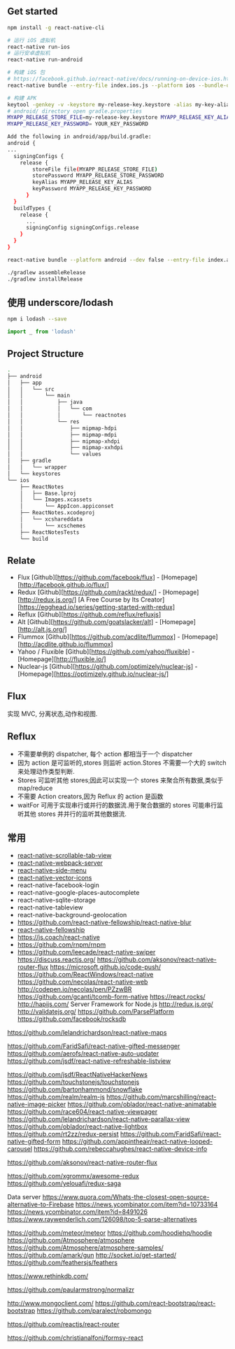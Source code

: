 
## Get started
```bash
npm install -g react-native-cli

# 运行 iOS 虚拟机
react-native run-ios
# 运行安卓虚拟机
react-native run-android

# 构建 iOS 包
# https://facebook.github.io/react-native/docs/running-on-device-ios.html#using-offline-bundle
react-native bundle --entry-file index.ios.js --platform ios --bundle-output ios/main.jsbundle

# 构建 APK
keytool -genkey -v -keystore my-release-key.keystore -alias my-key-alias -keyalg RSA -keysize 2048 -validity 10000
# android/ directory open gradle.properties
MYAPP_RELEASE_STORE_FILE=my-release-key.keystore MYAPP_RELEASE_KEY_ALIAS=my-key-alias MYAPP_RELEASE_STORE_PASSWORD=YOUR_KEY_PASSWORD
MYAPP_RELEASE_KEY_PASSWORD= YOUR_KEY_PASSWORD

Add the following in android/app/build.gradle:
android {
...
  signingConfigs {
    release {
        storeFile file(MYAPP_RELEASE_STORE_FILE)
        storePassword MYAPP_RELEASE_STORE_PASSWORD
        keyAlias MYAPP_RELEASE_KEY_ALIAS
        keyPassword MYAPP_RELEASE_KEY_PASSWORD
      }
  }
  buildTypes {
    release {
      ...
      signingConfig signingConfigs.release
    }
  }
}

react-native bundle --platform android --dev false --entry-file index.android.js --bundle-output android/app/src/main/assets/index.android.bundle --assets-dest android/app/src/main/res/

./gradlew assembleRelease
./gradlew installRelease
```

## 使用 underscore/lodash
```bash
npm i lodash --save
```

```js
import _ from 'lodash'
```

## Project Structure
```bash
.
├── android
│   ├── app
│   │   └── src
│   │       └── main
│   │           ├── java
│   │           │   └── com
│   │           │       └── reactnotes
│   │           └── res
│   │               ├── mipmap-hdpi
│   │               ├── mipmap-mdpi
│   │               ├── mipmap-xhdpi
│   │               ├── mipmap-xxhdpi
│   │               └── values
│   ├── gradle
│   │   └── wrapper
│   └── keystores
└── ios
    ├── ReactNotes
    │   ├── Base.lproj
    │   └── Images.xcassets
    │       └── AppIcon.appiconset
    ├── ReactNotes.xcodeproj
    │   └── xcshareddata
    │       └── xcschemes
    ├── ReactNotesTests
    └── build
```

## Relate

* Flux
[Github][https://github.com/facebook/flux] - [Homepage][http://facebook.github.io/flux/]
* Redux
[Github][https://github.com/rackt/redux/] - [Homepage][http://redux.js.org/]
[A Free Course by Its Creator][https://egghead.io/series/getting-started-with-redux]
* Reflux
[Github][https://github.com/reflux/refluxjs]
* Alt
[Github][https://github.com/goatslacker/alt] - [Homepage][http://alt.js.org/]
* Flummox
[Github][https://github.com/acdlite/flummox] - [Homepage][http://acdlite.github.io/flummox]
* Yahoo / Fluxible
[Github][https://github.com/yahoo/fluxible] - [Homepage][http://fluxible.io/]
* Nuclear-js
[Github][https://github.com/optimizely/nuclear-js] - [Homepage][https://optimizely.github.io/nuclear-js/]

## Flux
实现 MVC, 分离状态,动作和视图.

## Reflux
* 不需要单例的 dispatcher, 每个 action 都相当于一个 dispatcher
* 因为 action 是可监听的,stores 则监听 action.Stores 不需要一个大的 switch 来处理动作类型判断.
* Stores 可监听其他 stores;因此可以实现一个 stores 来聚合所有数据,类似于 map/reduce
* 不需要 Action creators,因为 Reflux 的 action 是函数
* waitFor 可用于实现串行或并行的数据流.用于聚合数据的 stores 可能串行监听其他 stores 并并行的监听其他数据流.

## 常用

* [react-native-scrollable-tab-view](https://github.com/brentvatne/react-native-scrollable-tab-view)
* [react-native-webpack-server](https://github.com/mjohnston/react-native-webpack-server)
* [react-native-side-menu](https://github.com/react-native-fellowship/react-native-sidemenu)
* [react-native-vector-icons](https://github.com/oblador/react-native-vector-icons)
* react-native-facebook-login
* react-native-google-places-autocomplete
* react-native-sqlite-storage
* react-native-tableview
* react-native-background-geolocation
* https://github.com/react-native-fellowship/react-native-blur
* [react-native-fellowship](https://github.com/react-native-fellowship)
* https://js.coach/react-native
* https://github.com/rnpm/rnpm
* https://github.com/leecade/react-native-swiper
https://discuss.reactjs.org/
https://github.com/aksonov/react-native-router-flux
https://microsoft.github.io/code-push/
https://github.com/ReactWindows/react-native
https://github.com/necolas/react-native-web http://codepen.io/necolas/pen/PZzwBR
https://github.com/gcanti/tcomb-form-native
https://react.rocks/
http://hapijs.com/ Server Framework for Node.js
http://redux.js.org/
http://validatejs.org/
https://github.com/ParsePlatform
https://github.com/facebook/rocksdb

https://github.com/lelandrichardson/react-native-maps

https://github.com/FaridSafi/react-native-gifted-messenger
https://github.com/aerofs/react-native-auto-updater
https://github.com/jsdf/react-native-refreshable-listview

https://github.com/jsdf/ReactNativeHackerNews https://github.com/touchstonejs/touchstonejs  https://github.com/bartonhammond/snowflake
https://github.com/realm/realm-js
https://github.com/marcshilling/react-native-image-picker
https://github.com/oblador/react-native-animatable
https://github.com/race604/react-native-viewpager
https://github.com/lelandrichardson/react-native-parallax-view
https://github.com/oblador/react-native-lightbox
https://github.com/rt2zz/redux-persist
https://github.com/FaridSafi/react-native-gifted-form
https://github.com/appintheair/react-native-looped-carousel
https://github.com/rebeccahughes/react-native-device-info

https://github.com/aksonov/react-native-router-flux


https://github.com/xgrommx/awesome-redux
https://github.com/yelouafi/redux-saga

Data server
https://www.quora.com/Whats-the-closest-open-source-alternative-to-Firebase
https://news.ycombinator.com/item?id=10733164
https://news.ycombinator.com/item?id=8491026
https://www.raywenderlich.com/126098/top-5-parse-alternatives

https://github.com/meteor/meteor
https://github.com/hoodiehq/hoodie
https://github.com/Atmosphere/atmosphere https://github.com/Atmosphere/atmosphere-samples/
https://github.com/amark/gun
http://socket.io/get-started/
https://github.com/feathersjs/feathers

https://www.rethinkdb.com/


https://github.com/paularmstrong/normalizr

http://www.mongoclient.com/
https://github.com/react-bootstrap/react-bootstrap
https://github.com/paralect/robomongo

https://github.com/reactjs/react-router

https://github.com/christianalfoni/formsy-react
